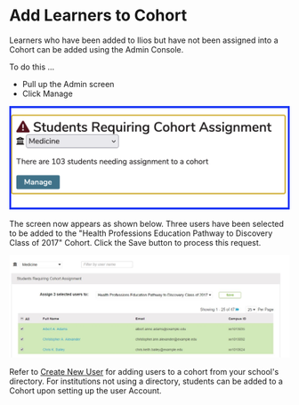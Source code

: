 # Add Learners to Cohort

Learners who have been added to Ilios but have not been assigned into a Cohort can be added using the Admin Console.

To do this ...

* Pull up the Admin screen
* Click Manage

![click to manage](../images/admin_console/add_learners_to_cohort/click_to_manage.png)

The screen now appears as shown below. Three users have been selected to be added to the "Health Professions Education Pathway to Discovery Class of 2017" Cohort. Click the Save button to process this request.

![Assign learners](../images/admin_console/add_learners_to_cohort/assign_learners.jpg)

Refer to [Create New User](https://iliosproject.gitbook.io/ilios-user-guide/admin/create-new-user) for adding users to a cohort from your school's directory. For institutions not using a directory, students can be added to a Cohort upon setting up the user Account.
